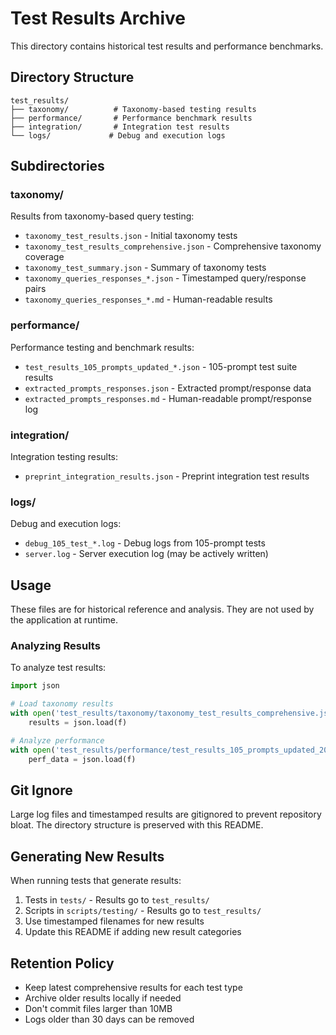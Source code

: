 # Test Results Archive

This directory contains historical test results and performance benchmarks.

## Directory Structure

```
test_results/
├── taxonomy/          # Taxonomy-based testing results
├── performance/       # Performance benchmark results
├── integration/       # Integration test results
└── logs/             # Debug and execution logs
```

## Subdirectories

### taxonomy/
Results from taxonomy-based query testing:
- `taxonomy_test_results.json` - Initial taxonomy tests
- `taxonomy_test_results_comprehensive.json` - Comprehensive taxonomy coverage
- `taxonomy_test_summary.json` - Summary of taxonomy tests
- `taxonomy_queries_responses_*.json` - Timestamped query/response pairs
- `taxonomy_queries_responses_*.md` - Human-readable results

### performance/
Performance testing and benchmark results:
- `test_results_105_prompts_updated_*.json` - 105-prompt test suite results
- `extracted_prompts_responses.json` - Extracted prompt/response data
- `extracted_prompts_responses.md` - Human-readable prompt/response log

### integration/
Integration testing results:
- `preprint_integration_results.json` - Preprint integration test results

### logs/
Debug and execution logs:
- `debug_105_test_*.log` - Debug logs from 105-prompt tests
- `server.log` - Server execution log (may be actively written)

## Usage

These files are for historical reference and analysis. They are not used by the application at runtime.

### Analyzing Results

To analyze test results:
```python
import json

# Load taxonomy results
with open('test_results/taxonomy/taxonomy_test_results_comprehensive.json') as f:
    results = json.load(f)

# Analyze performance
with open('test_results/performance/test_results_105_prompts_updated_20250806_011643.json') as f:
    perf_data = json.load(f)
```

## Git Ignore

Large log files and timestamped results are gitignored to prevent repository bloat. The directory structure is preserved with this README.

## Generating New Results

When running tests that generate results:
1. Tests in `tests/` - Results go to `test_results/`
2. Scripts in `scripts/testing/` - Results go to `test_results/`
3. Use timestamped filenames for new results
4. Update this README if adding new result categories

## Retention Policy

- Keep latest comprehensive results for each test type
- Archive older results locally if needed
- Don't commit files larger than 10MB
- Logs older than 30 days can be removed
